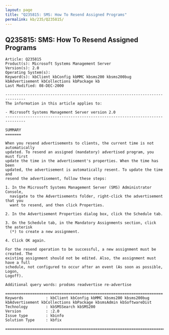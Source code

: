 ```yaml
---
layout: page
title: "Q235815: SMS: How To Resend Assigned Programs"
permalink: kb/235/Q235815/
---
```


## Q235815: SMS: How To Resend Assigned Programs

	Article: Q235815
	Product(s): Microsoft Systems Management Server
	Version(s): 2.0
	Operating System(s): 
	Keyword(s): kbClient kbConfig kbMMC kbsms200 kbsms200bug kbAdvertisement kbCollections kbPackage kb
	Last Modified: 08-DEC-2000
	
	-------------------------------------------------------------------------------
	The information in this article applies to:
	
	- Microsoft Systems Management Server version 2.0 
	-------------------------------------------------------------------------------
	
	SUMMARY
	=======
	
	When you resend advertisements to clients, the current time is not automatically
	updated. To resend an assigned (mandatory) advertised program, you must first
	update the time in the advertisement's properties. When the time has been
	updated, the advertisement is automatically resent. To update the time and
	resend the advertisement, follow these steps:
	
	1. In the Microsoft Systems Management Server (SMS) Administrator Console,
	  navigate to the Advertisements folder, right-click the advertisement that you
	  want to resend, and then click Properties.
	
	2. In the Advertisement Properties dialog box, click the Schedule tab.
	
	3. On the Schedule tab, in the Mandatory Assignments section, click the asterisk
	  (*) to create a new assignment.
	
	4. Click OK again.
	
	For the resend operation to be successful, a new assignment must be created. The
	existing assignment should not be edited. Also, the assignment must have a full
	schedule, not configured to occur after an event (As soon as possible, Logon,
	Logoff).
	
	Additional query words: prodsms readvertise re-advertise
	
	======================================================================
	Keywords          : kbClient kbConfig kbMMC kbsms200 kbsms200bug kbAdvertisement kbCollections kbPackage kbsmsAdmin kbSoftwareDist 
	Technology        : kbSMSSearch kbSMS200
	Version           : :2.0
	Issue type        : kbinfo
	Solution Type     : kbfix
	
	=============================================================================
	
